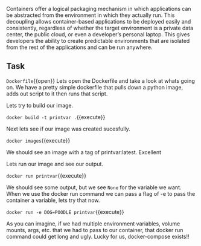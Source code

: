 Containers offer a logical packaging mechanism in which applications can be abstracted from the environment in which they actually run. This decoupling allows container-based applications to be deployed easily and consistently, regardless of whether the target environment is a private data center, the public cloud, or even a developer’s personal laptop. This gives developers the ability to create predictable environments that are isolated from the rest of the applications and can be run anywhere.

## Task
`Dockerfile`{{open}}
Lets open the Dockerfile and take a look at whats going on. We have a pretty simple dockerfile that pulls down a python image, adds out script to it then runs that script. 

Lets try to build our image.

`docker build -t printvar .`{{execute}}

Next lets see if our image was created sucesfully.

`docker images`{{execute}}

We should see an image with a tag of printvar:latest. Excellent

Lets run our image and see our output.

`docker run printvar`{{execute}}

We should see some output, but we see `None` for the variable we want. When we use the docker run command we can pass a flag of -e to pass the container a variable, lets try that now. 

`docker run -e DOG=POODLE printvar`{{execute}}

As you can imagine, if we had multiple environment variables, volume mounts, args, etc. that we had to pass to our container, that docker run command could get long and ugly. Lucky for us, docker-compose exists!!